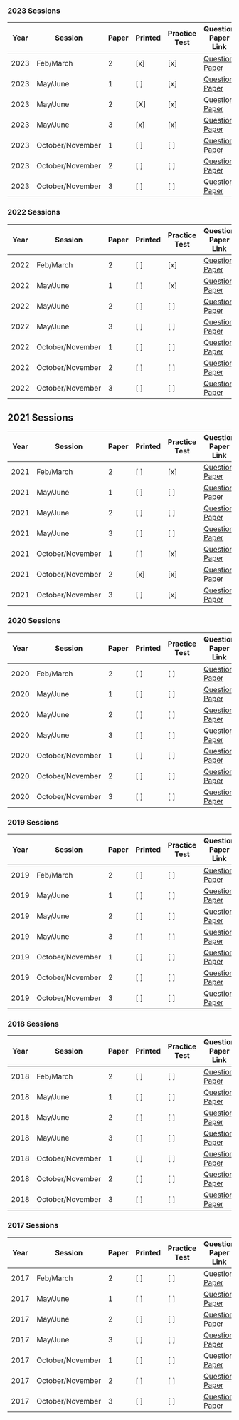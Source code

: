 ### 2023 Sessions

| Year | Session           | Paper | Printed | Practice Test | Question Paper Link | Mark Scheme Link |
|------|-------------------|-------|--------|--------------|---------------------|------------------|
| 2023 | Feb/March         | 2     | [x]    | [x]          | [Question Paper](https://dynamicpapers.com/wp-content/uploads/2015/09/0680_m23_qp_12.pdf) | [Mark Scheme](https://dynamicpapers.com/wp-content/uploads/2015/09/0680_m23_ms_12.pdf) |
| 2023 | May/June          | 1     | [ ]    | [x]          | [Question Paper](https://dynamicpapers.com/wp-content/uploads/2015/09/0680_s23_qp_11.pdf) | [Mark Scheme](https://dynamicpapers.com/wp-content/uploads/2015/09/0680_s23_ms_11.pdf) |
| 2023 | May/June          | 2     | [X]    | [x]          | [Question Paper](https://dynamicpapers.com/wp-content/uploads/2015/09/0680_s23_qp_12.pdf) | [Mark Scheme](https://dynamicpapers.com/wp-content/uploads/2015/09/0680_s23_ms_12.pdf) |
| 2023 | May/June          | 3     | [x]    | [x]          | [Question Paper](https://dynamicpapers.com/wp-content/uploads/2015/09/0680_s23_qp_13.pdf) | [Mark Scheme](https://dynamicpapers.com/wp-content/uploads/2015/09/0680_s23_ms_13.pdf) |
| 2023 | October/November  | 1     | [ ]    | [ ]          | [Question Paper](https://dynamicpapers.com/wp-content/uploads/2015/09/0680_w23_qp_11.pdf) | [Mark Scheme](https://dynamicpapers.com/wp-content/uploads/2015/09/0680_w23_ms_11.pdf) |
| 2023 | October/November  | 2     | [ ]    | [ ]          | [Question Paper](https://dynamicpapers.com/wp-content/uploads/2015/09/0680_w23_qp_12.pdf) | [Mark Scheme](https://dynamicpapers.com/wp-content/uploads/2015/09/0680_w23_ms_12.pdf) |
| 2023 | October/November  | 3     | [ ]    | [ ]          | [Question Paper](https://dynamicpapers.com/wp-content/uploads/2015/09/0680_w23_qp_13.pdf) | [Mark Scheme](https://dynamicpapers.com/wp-content/uploads/2015/09/0680_w23_ms_13.pdf) |


### 2022 Sessions

| Year | Session           | Paper | Printed    | Practice Test | Question Paper Link | Mark Scheme Link |
|------|-------------------|-------|------------|---------------|---------------------|------------------|
| 2022 | Feb/March         | 2     | [ ]         | [x]             | [Question Paper](https://dynamicpapers.com/wp-content/uploads/2015/09/0680_m22_qp_12.pdf) | [Mark Scheme](https://dynamicpapers.com/wp-content/uploads/2015/09/0680_m22_ms_12.pdf) |
| 2022 | May/June          | 1     | [ ]         | [x]             | [Question Paper](https://dynamicpapers.com/wp-content/uploads/2015/09/0680_s22_qp_11.pdf) | [Mark Scheme](https://dynamicpapers.com/wp-content/uploads/2015/09/0680_s22_ms_11.pdf) |
| 2022 | May/June          | 2     | [ ]         | [ ]             | [Question Paper](https://dynamicpapers.com/wp-content/uploads/2015/09/0680_s22_qp_12.pdf) | [Mark Scheme](https://dynamicpapers.com/wp-content/uploads/2015/09/0680_s22_ms_12.pdf) |
| 2022 | May/June          | 3     | [ ]         | [ ]             | [Question Paper](https://dynamicpapers.com/wp-content/uploads/2015/09/0680_s22_qp_13.pdf) | [Mark Scheme](https://dynamicpapers.com/wp-content/uploads/2015/09/0680_s22_ms_13.pdf) |
| 2022 | October/November  | 1     | [ ]         | [ ]             | [Question Paper](https://dynamicpapers.com/wp-content/uploads/2015/09/0680_w22_qp_11.pdf) | [Mark Scheme](https://dynamicpapers.com/wp-content/uploads/2015/09/0680_w22_ms_11.pdf) |
| 2022 | October/November  | 2     | [ ]         | [ ]             | [Question Paper](https://dynamicpapers.com/wp-content/uploads/2015/09/0680_w22_qp_12.pdf) | [Mark Scheme](https://dynamicpapers.com/wp-content/uploads/2015/09/0680_w22_ms_12.pdf) |
| 2022 | October/November  | 3     | [ ]         | [ ]             | [Question Paper](https://dynamicpapers.com/wp-content/uploads/2015/09/0680_w22_qp_13.pdf) | [Mark Scheme](https://dynamicpapers.com/wp-content/uploads/2015/09/0680_w22_ms_13.pdf) |


## 2021 Sessions

| Year | Session           | Paper | Printed    | Practice Test | Question Paper Link | Mark Scheme Link |
|------|-------------------|-------|------------|---------------|---------------------|------------------|
| 2021 | Feb/March         | 2     | [ ]         | [x]             | [Question Paper](https://dynamicpapers.com/wp-content/uploads/2015/09/0680_m21_qp_12.pdf) | [Mark Scheme](https://dynamicpapers.com/wp-content/uploads/2015/09/0680_m21_ms_12.pdf) |
| 2021 | May/June          | 1     | [ ]         | [ ]             | [Question Paper](https://dynamicpapers.com/wp-content/uploads/2015/09/0680_s21_qp_11.pdf) | [Mark Scheme](https://dynamicpapers.com/wp-content/uploads/2015/09/0680_s21_ms_11.pdf) |
| 2021 | May/June          | 2     | [ ]         | [ ]             | [Question Paper](https://dynamicpapers.com/wp-content/uploads/2015/09/0680_s21_qp_12.pdf) | [Mark Scheme](https://dynamicpapers.com/wp-content/uploads/2015/09/0680_s21_ms_12.pdf) |
| 2021 | May/June          | 3     | [ ]         | [ ]             | [Question Paper](https://dynamicpapers.com/wp-content/uploads/2015/09/0680_s21_qp_13.pdf) | [Mark Scheme](https://dynamicpapers.com/wp-content/uploads/2015/09/0680_s21_ms_13.pdf) |
| 2021 | October/November  | 1     | [ ]         | [x]             | [Question Paper](https://dynamicpapers.com/wp-content/uploads/2015/09/0680_w21_qp_11.pdf) | [Mark Scheme](https://dynamicpapers.com/wp-content/uploads/2015/09/0680_w21_ms_11.pdf) |
| 2021 | October/November  | 2     | [x]         | [x]             | [Question Paper](https://dynamicpapers.com/wp-content/uploads/2015/09/0680_w21_qp_12.pdf) | [Mark Scheme](https://dynamicpapers.com/wp-content/uploads/2015/09/0680_w21_ms_12.pdf) |
| 2021 | October/November  | 3     | [ ]         | [x]             | [Question Paper](https://dynamicpapers.com/wp-content/uploads/2015/09/0680_w21_qp_13.pdf) | [Mark Scheme](https://dynamicpapers.com/wp-content/uploads/2015/09/0680_w21_ms_13.pdf) |

### 2020 Sessions

| Year | Session           | Paper | Printed    | Practice Test | Question Paper Link | Mark Scheme Link |
|------|-------------------|-------|------------|---------------|---------------------|------------------|
| 2020 | Feb/March         | 2     | [ ]         | [ ]             | [Question Paper](https://dynamicpapers.com/wp-content/uploads/2015/09/0680_m20_qp_12.pdf) | [Mark Scheme](https://dynamicpapers.com/wp-content/uploads/2015/09/0680_m20_ms_12.pdf) |
| 2020 | May/June          | 1     | [ ]         | [ ]             | [Question Paper](https://dynamicpapers.com/wp-content/uploads/2015/09/0680_s20_qp_11.pdf) | [Mark Scheme](https://dynamicpapers.com/wp-content/uploads/2015/09/0680_s20_ms_11.pdf) |
| 2020 | May/June          | 2     | [ ]         | [ ]             | [Question Paper](https://dynamicpapers.com/wp-content/uploads/2015/09/0680_s20_qp_12.pdf) | [Mark Scheme](https://dynamicpapers.com/wp-content/uploads/2015/09/0680_s20_ms_12.pdf) |
| 2020 | May/June          | 3     | [ ]         | [ ]             | [Question Paper](https://dynamicpapers.com/wp-content/uploads/2015/09/0680_s20_qp_13.pdf) | [Mark Scheme](https://dynamicpapers.com/wp-content/uploads/2015/09/0680_s20_ms_13.pdf) |
| 2020 | October/November  | 1     | [ ]         | [ ]             | [Question Paper](https://dynamicpapers.com/wp-content/uploads/2015/09/0680_w20_qp_11.pdf) | [Mark Scheme](https://dynamicpapers.com/wp-content/uploads/2015/09/0680_w20_ms_11.pdf) |
| 2020 | October/November  | 2     | [ ]         | [ ]             | [Question Paper](https://dynamicpapers.com/wp-content/uploads/2015/09/0680_w20_qp_12.pdf) | [Mark Scheme](https://dynamicpapers.com/wp-content/uploads/2015/09/0680_w20_ms_12.pdf) |
| 2020 | October/November  | 3     | [ ]         | [ ]             | [Question Paper](https://dynamicpapers.com/wp-content/uploads/2015/09/0680_w20_qp_13.pdf) | [Mark Scheme](https://dynamicpapers.com/wp-content/uploads/2015/09/0680_w20_ms_13.pdf) |

### 2019 Sessions

| Year | Session           | Paper | Printed    | Practice Test | Question Paper Link | Mark Scheme Link |
|------|-------------------|-------|------------|---------------|---------------------|------------------|
| 2019 | Feb/March         | 2     | [ ]         | [ ]             | [Question Paper](https://dynamicpapers.com/wp-content/uploads/2015/09/0680_m19_qp_12.pdf) | [Mark Scheme](https://dynamicpapers.com/wp-content/uploads/2015/09/0680_m19_ms_12.pdf) |
| 2019 | May/June          | 1     | [ ]         | [ ]             | [Question Paper](https://dynamicpapers.com/wp-content/uploads/2015/09/0680_s19_qp_11.pdf) | [Mark Scheme](https://dynamicpapers.com/wp-content/uploads/2015/09/0680_s19_ms_11.pdf) |
| 2019 | May/June          | 2     | [ ]         | [ ]             | [Question Paper](https://dynamicpapers.com/wp-content/uploads/2015/09/0680_s19_qp_12.pdf) | [Mark Scheme](https://dynamicpapers.com/wp-content/uploads/2015/09/0680_s19_ms_12.pdf) |
| 2019 | May/June          | 3     | [ ]         | [ ]             | [Question Paper](https://dynamicpapers.com/wp-content/uploads/2015/09/0680_s19_qp_13.pdf) | [Mark Scheme](https://dynamicpapers.com/wp-content/uploads/2015/09/0680_s19_ms_13.pdf) |
| 2019 | October/November  | 1     | [ ]         | [ ]             | [Question Paper](https://dynamicpapers.com/wp-content/uploads/2015/09/0680_w19_qp_11.pdf) | [Mark Scheme](https://dynamicpapers.com/wp-content/uploads/2015/09/0680_w19_ms_11.pdf) |
| 2019 | October/November  | 2     | [ ]         | [ ]             | [Question Paper](https://dynamicpapers.com/wp-content/uploads/2015/09/0680_w19_qp_12.pdf) | [Mark Scheme](https://dynamicpapers.com/wp-content/uploads/2015/09/0680_w19_ms_12.pdf) |
| 2019 | October/November  | 3     | [ ]         | [ ]             | [Question Paper](https://dynamicpapers.com/wp-content/uploads/2015/09/0680_w19_qp_13.pdf) | [Mark Scheme](https://dynamicpapers.com/wp-content/uploads/2015/09/0680_w19_ms_13.pdf) |

### 2018 Sessions

| Year | Session           | Paper | Printed    | Practice Test | Question Paper Link | Mark Scheme Link |
|------|-------------------|-------|------------|---------------|---------------------|------------------|
| 2018 | Feb/March         | 2     | [ ]         | [ ]             | [Question Paper](https://dynamicpapers.com/wp-content/uploads/2015/09/0680_m18_qp_12.pdf) | [Mark Scheme](https://dynamicpapers.com/wp-content/uploads/2015/09/0680_m18_ms_12.pdf) |
| 2018 | May/June          | 1     | [ ]         | [ ]             | [Question Paper](https://dynamicpapers.com/wp-content/uploads/2015/09/0680_s18_qp_11.pdf) | [Mark Scheme](https://dynamicpapers.com/wp-content/uploads/2015/09/0680_s18_ms_11.pdf) |
| 2018 | May/June          | 2     | [ ]         | [ ]             | [Question Paper](https://dynamicpapers.com/wp-content/uploads/2015/09/0680_s18_qp_12.pdf) | [Mark Scheme](https://dynamicpapers.com/wp-content/uploads/2015/09/0680_s18_ms_12.pdf) |
| 2018 | May/June          | 3     | [ ]         | [ ]             | [Question Paper](https://dynamicpapers.com/wp-content/uploads/2015/09/0680_s18_qp_13.pdf) | [Mark Scheme](https://dynamicpapers.com/wp-content/uploads/2015/09/0680_s18_ms_13.pdf) |
| 2018 | October/November  | 1     | [ ]         | [ ]             | [Question Paper](https://dynamicpapers.com/wp-content/uploads/2015/09/0680_w18_qp_11.pdf) | [Mark Scheme](https://dynamicpapers.com/wp-content/uploads/2015/09/0680_w18_ms_11.pdf) |
| 2018 | October/November  | 2     | [ ]         | [ ]             | [Question Paper](https://dynamicpapers.com/wp-content/uploads/2015/09/0680_w18_qp_12.pdf) | [Mark Scheme](https://dynamicpapers.com/wp-content/uploads/2015/09/0680_w18_ms_12.pdf) |
| 2018 | October/November  | 3     | [ ]         | [ ]             | [Question Paper](https://dynamicpapers.com/wp-content/uploads/2015/09/0680_w18_qp_13.pdf) | [Mark Scheme](https://dynamicpapers.com/wp-content/uploads/2015/09/0680_w18_ms_13.pdf) |

### 2017 Sessions

| Year | Session           | Paper | Printed    | Practice Test | Question Paper Link | Mark Scheme Link |
|------|-------------------|-------|------------|---------------|---------------------|------------------|
| 2017 | Feb/March         | 2     | [ ]         | [ ]             | [Question Paper](https://dynamicpapers.com/wp-content/uploads/2015/09/0680_m17_qp_12.pdf) | [Mark Scheme](https://dynamicpapers.com/wp-content/uploads/2015/09/0680_m17_ms_12.pdf) |
| 2017 | May/June          | 1     | [ ]         | [ ]             | [Question Paper](https://dynamicpapers.com/wp-content/uploads/2015/09/0680_s17_qp_11.pdf) | [Mark Scheme](https://dynamicpapers.com/wp-content/uploads/2015/09/0680_s17_ms_11.pdf) |
| 2017 | May/June          | 2     | [ ]         | [ ]             | [Question Paper](https://dynamicpapers.com/wp-content/uploads/2015/09/0680_s17_qp_12.pdf) | [Mark Scheme](https://dynamicpapers.com/wp-content/uploads/2015/09/0680_s17_ms_12.pdf) |
| 2017 | May/June          | 3     | [ ]         | [ ]             | [Question Paper](https://dynamicpapers.com/wp-content/uploads/2015/09/0680_s17_qp_13.pdf) | [Mark Scheme](https://dynamicpapers.com/wp-content/uploads/2015/09/0680_s17_ms_13.pdf) |
| 2017 | October/November  | 1     | [ ]         | [ ]             | [Question Paper](https://dynamicpapers.com/wp-content/uploads/2015/09/0680_w17_qp_11.pdf) | [Mark Scheme](https://dynamicpapers.com/wp-content/uploads/2015/09/0680_w17_ms_11.pdf) |
| 2017 | October/November  | 2     | [ ]         | [ ]             | [Question Paper](https://dynamicpapers.com/wp-content/uploads/2015/09/0680_w17_qp_12.pdf) | [Mark Scheme](https://dynamicpapers.com/wp-content/uploads/2015/09/0680_w17_ms_12.pdf) |
| 2017 | October/November  | 3     | [ ]         | [ ]             | [Question Paper](https://dynamicpapers.com/wp-content/uploads/2015/09/0680_w17_qp_13.pdf) | [Mark Scheme](https://dynamicpapers.com/wp-content/uploads/2015/09/0680_w17_ms_13.pdf) |
